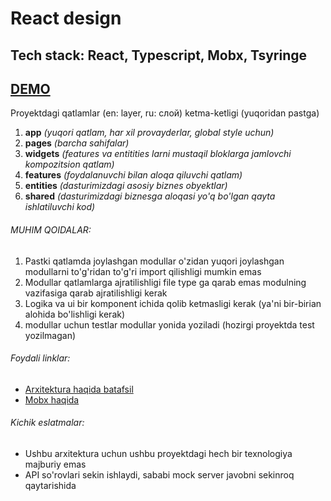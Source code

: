 <h1>React design </h1>

<h2>Tech stack: React, Typescript, Mobx, Tsyringe</h2>

<h2><a href="https://feature-sliced-mobx-17x8.vercel.app">DEMO</a></h2>

<p>Proyektdagi qatlamlar (en: layer, ru: слой) ketma-ketligi (yuqoridan pastga)</p>

<ol>
 <li><b>app</b> <em>(yuqori qatlam, har xil provayderlar, global style uchun)</em></li>
 <li><b>pages</b> <em>(barcha sahifalar)</em></li>
 <li><b>widgets</b> <em>(features va entitities larni mustaqil bloklarga jamlovchi kompozitsion qatlam)</em></li>
 <li><b>features</b> <em>(foydalanuvchi bilan aloqa qiluvchi qatlam)</em></li>
 <li><b>entities</b> <em>(dasturimizdagi asosiy biznes obyektlar)</em></li>
 <li><b>shared</b> <em>(dasturimizdagi biznesga aloqasi yo'q bo'lgan qayta ishlatiluvchi kod)</em></li>
</ol>

<h6>MUHIM QOIDALAR:</h6>
<ol>
<li>Pastki qatlamda joylashgan modullar o'zidan yuqori joylashgan modullarni to'g'ridan to'g'ri import qilishligi mumkin emas</li>
<li>Modullar qatlamlarga ajratilishligi file type ga qarab emas modulning vazifasiga qarab ajratilishligi kerak</li>
<li>Logika va ui bir komponent ichida qolib ketmasligi kerak (ya'ni bir-birian alohida bo'lishligi kerak)</li>
<li>modullar uchun testlar modullar yonida yoziladi (hozirgi proyektda test yozilmagan)</li>
</ol>

<h6>Foydali linklar:</h6>
<ul>
<li><a href="https://feature-sliced.design/">Arxitektura haqida batafsil</a></li>
<li><a href="https://mobx.js.org/README.html">Mobx haqida</a></li>
</ul>

<h6>Kichik eslatmalar:</h6>
<ul>
<li>Ushbu arxitektura uchun ushbu proyektdagi hech bir texnologiya majburiy emas</li>
<li>API so'rovlari sekin ishlaydi, sababi mock server javobni sekinroq qaytarishida</li>
</ul>
